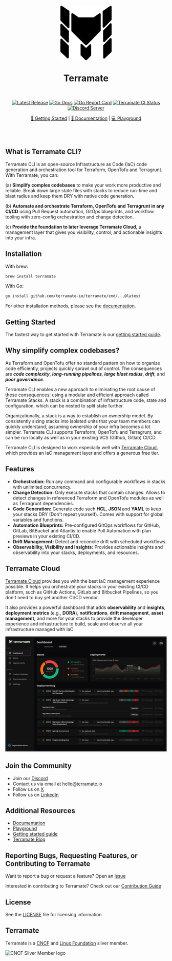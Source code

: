 <p align="center">
  <picture width="160px" align="center">
      <source media="(prefers-color-scheme: dark)" srcset="https://raw.githubusercontent.com/terramate-io/brand/5a799813d429116741243b9b06a9f034a3991bf3/darkmode/stamp.svg">
      <img alt="Terramate" src="https://raw.githubusercontent.com/terramate-io/brand/5a799813d429116741243b9b06a9f034a3991bf3/whitemode/stamp.svg" width="160px" align="center">
    </picture>
  <h1 align="center">Terramate</h1>
</p>
<br/>

<p align="center">
  <a href="https://github.com/terramate-io/terramate/releases"><img src="https://img.shields.io/github/v/release/terramate-io/terramate?color=%239F50DA&display_name=tag&label=Version" alt="Latest Release" /></a>
  <a href="https://pkg.go.dev/github.com/terramate-io/terramate"><img src="https://pkg.go.dev/badge/github.com/terramate-io/terramate" alt="Go Docs" /></a>
  <a href="https://goreportcard.com/report/github.com/terramate-io/terramate"><img src="https://goreportcard.com/badge/github.com/terramate-io/terramate" alt="Go Report Card" /></a>
  <a href="https://github.com/terramate-io/terramate/actions?query=branch%3Amain"><img src="https://github.com/terramate-io/terramate/actions/workflows/ci-sync-deployment.yml/badge.svg" alt="Terramate CI Status" /></a>
  <a href="https://terramate.io/discord" rel="nofollow"><img src="https://img.shields.io/discord/1088753599951151154?label=Discord&logo=discord&logoColor=white" alt="Discord Server"></a>
</p>

<p align="center">
  <a href="https://terramate.io/docs/cli/getting-started">🚀 Getting Started</a> | <a href="https://terramate.io/docs/cli">📖 Documentation</a> |  <a href="https://play.terramate.io">💻 Playground</a>
   <!-- | <a href="https://jobs.ashbyhq.com/terramate" title="Terramate Job Board">🙌 Join Us</a> -->
</p>

<br>
<br>

## What is Terramate CLI?

Terramate CLI is an open-source Infrastructure as Code (IaC) code generation and orchestration tool for Terraform,
OpenTofu and Terragrunt. With Terramate, you can:

(a) **Simplify complex codebases** to make your work more productive and reliable. Break down large state files with
stacks to reduce run-time and blast radius and keep them DRY with native code generation.

(b) **Automate and orchestrate Terraform, OpenTofu and Terragrunt in any CI/CD** using Pull Request automation, GitOps
blueprints, and workflow tooling with zero-config orchestration and change detection.

(c) **Provide the foundation to later leverage Terramate Cloud**, a management layer that gives you visibility, control, and actionable insights into your infra.

## Installation

With brew:

```sh
brew install terramate
```

With Go:

```sh
go install github.com/terramate-io/terramate/cmd/...@latest
```

For other installation methods, please see the [documentation](https://terramate.io/docs/cli/installation).


## Getting Started

The fastest way to get started with Terramate is our [getting started guide](https://terramate.io/docs/cli/getting-started/).

## Why simplify complex codebases?

As Terraform and OpenTofu offer no standard pattern on how to organize code efficiently, projects quickly sprawl out of
control. The consequences are ***code complexity***, ***long-running pipelines***,
***large blast radius***, ***drift***, and ***poor governance***.

Terramate CLI enables a new approach to eliminating the root cause of these consequences: using a modular and efficient
approach called Terramate Stacks. A stack is a combination of infrastructure code, state and configuration, which can be
nested to split state further.

Organizationally, a stack is a way to establish an ownership model. By consistently sizing stacks into isolated units
that your team members can quickly understand, assuming ownership of your infra becomes a lot simpler.
Terramate CLI supports Terraform, OpenTofu and Terragrunt, and can be run locally as well as in your existing VCS
(Github, Gitlab) CI/CD.

Terramate CLI is designed to work especially well with [Terramate Cloud](https://cloud.terramate.io), which provides
an IaC management layer and offers a generous free tier. 

## Features

- **Orchestration:** Run any command and configurable workflows in stacks with unlimited concurrency.
- **Change Detection:** Only execute stacks that contain changes. Allows to detect changes in referenced Terraform and
OpenTofu modules as well as Terragrunt dependencies.
- **Code Generation:** Generate code such **HCL**, **JSON** and **YAML** to keep your stacks DRY (Don't repeat yourself). Comes with
support for global variables and functions.
- **Automation Blueprints:** Pre-configured GitOps workflows for GitHub, GitLab, BitBucket and Atlantis to enable Pull
Automation with plan previews in your existing CI/CD.
- **Drift Management:** Detect and reconcile drift with scheduled workflows.
- **Observability, Visibility and Insights:** Provides actionable insights and observability into your stacks, deployments,
and resources.


## Terramate Cloud

[Terramate Cloud](https://cloud.terramate.io?ref=github) provides you with the best IaC management experience possible. It helps you orchestrate your stacks
in your existing CI/CD platform, such as GitHub Actions, GitLab and Bitbucket Pipelines, so you don't need to buy yet
another CI/CD vendor.

It also provides a powerful dashboard that adds **observability** and **insights**, **deployment metrics**
(e.g., **DORA**), **notifications**, **drift management**, **asset management,** and more for your stacks to provide
the developer experience and infrastructure to build, scale and observe all your infrastructure managed with IaC.

![Terramate Cloud Dashboard](dashboard.png "Terramate Cloud Dashboard")

## Join the Community

- Join our [Discord](https://discord.gg/CyzcScEPkc)
- Contact us via email at [hello@terramate.io](mailto:hello@terramate.io)
- Follow us on [X](https://twitter.com/terramateio)
- Follow us on [LinkedIn](https://www.linkedin.com/company/terramate-io)

## Additional Resources

- [Documentation](https://terramate.io/docs)
- [Playground](https://play.terramate.io/)
- [Getting started guide](https://terramate.io/docs/cli/getting-started/)
- [Terramate Blog](https://terramate.io/rethinking-iac/)

## Reporting Bugs, Requesting Features, or Contributing to Terramate

Want to report a bug or request a feature? Open an [issue](https://github.com/terramate-io/terramate/issues/new)

Interested in contributing to Terramate? Check out our [Contribution Guide](https://github.com/terramate-io/terramate/blob/main/CONTRIBUTING.md)

## License

See the [LICENSE](./LICENSE) file for licensing information.

## Terramate

Terramate is a [CNCF](https://landscape.cncf.io/?item=app-definition-and-development--continuous-integration-delivery--terramate)
and [Linux Foundation](https://www.linuxfoundation.org/membership/members/) silver member.

<img src="https://raw.githubusercontent.com/cncf/artwork/master/other/cncf-member/silver/color/cncf-member-silver-color.svg" width="300px" alt="CNCF Silver Member logo" />
